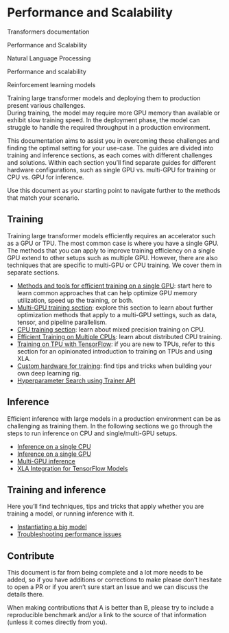 # Performance and Scalability

Transformers documentation

Performance and Scalability

Natural Language Processing

Performance and scalability

Reinforcement learning models

Training large transformer models and deploying them to production present various challenges.  
During training, the model may require more GPU memory than available or exhibit slow training speed. In the deployment phase, the model can struggle to handle the required throughput in a production environment.

This documentation aims to assist you in overcoming these challenges and finding the optimal setting for your use-case. The guides are divided into training and inference sections, as each comes with different challenges and solutions. Within each section you’ll find separate guides for different hardware configurations, such as single GPU vs. multi-GPU for training or CPU vs. GPU for inference.

Use this document as your starting point to navigate further to the methods that match your scenario.

## Training

Training large transformer models efficiently requires an accelerator such as a GPU or TPU. The most common case is where you have a single GPU. The methods that you can apply to improve training efficiency on a single GPU extend to other setups such as multiple GPU. However, there are also techniques that are specific to multi-GPU or CPU training. We cover them in separate sections.

-   [Methods and tools for efficient training on a single GPU](perf_train_gpu_one): start here to learn common approaches that can help optimize GPU memory utilization, speed up the training, or both.
-   [Multi-GPU training section](perf_train_gpu_many): explore this section to learn about further optimization methods that apply to a multi-GPU settings, such as data, tensor, and pipeline parallelism.
-   [CPU training section](perf_train_cpu): learn about mixed precision training on CPU.
-   [Efficient Training on Multiple CPUs](perf_train_cpu_many): learn about distributed CPU training.
-   [Training on TPU with TensorFlow](perf_train_tpu_tf): if you are new to TPUs, refer to this section for an opinionated introduction to training on TPUs and using XLA.
-   [Custom hardware for training](perf_hardware): find tips and tricks when building your own deep learning rig.
-   [Hyperparameter Search using Trainer API](hpo_train)

## Inference

Efficient inference with large models in a production environment can be as challenging as training them. In the following sections we go through the steps to run inference on CPU and single/multi-GPU setups.

-   [Inference on a single CPU](perf_infer_cpu)
-   [Inference on a single GPU](perf_infer_gpu_one)
-   [Multi-GPU inference](perf_infer_gpu_many)
-   [XLA Integration for TensorFlow Models](tf_xla)

## Training and inference

Here you’ll find techniques, tips and tricks that apply whether you are training a model, or running inference with it.

-   [Instantiating a big model](big_models)
-   [Troubleshooting performance issues](debugging)

## Contribute

This document is far from being complete and a lot more needs to be added, so if you have additions or corrections to make please don’t hesitate to open a PR or if you aren’t sure start an Issue and we can discuss the details there.

When making contributions that A is better than B, please try to include a reproducible benchmark and/or a link to the source of that information (unless it comes directly from you).